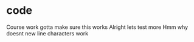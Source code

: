 # code
Course work
gotta make sure this works
Alright lets test more
Hmm why doesnt new line characters work

